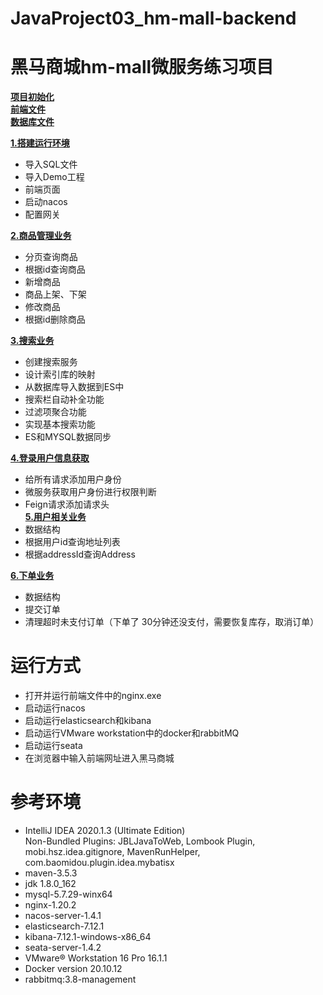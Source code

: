# JavaProject03_hm-mall-backend
**黑马商城hm-mall微服务练习项目**
=========================
[**项目初始化**](https://github.com/LMWC/JavaProject03_hm-mall-backend/tree/master)  
[**前端文件**](https://github.com/LMWC/JavaProject03_hm-mall-web)  
[**数据库文件**](https://github.com/LMWC/JavaProject03_hm-mall-backend/tree/4.%E4%B8%8B%E5%8D%95%E4%B8%9A%E5%8A%A1/MySQL) 

[**1.搭建运行环境**](https://github.com/LMWC/JavaProject03_hm-mall-backend/tree/1.%E5%95%86%E5%93%81%E7%AE%A1%E7%90%86%E4%B8%9A%E5%8A%A1)  
- 导入SQL文件  
- 导入Demo工程  
- 前端页面  
- 启动nacos  
- 配置网关  

[**2.商品管理业务**](https://github.com/LMWC/JavaProject03_hm-mall-backend/tree/1.%E5%95%86%E5%93%81%E7%AE%A1%E7%90%86%E4%B8%9A%E5%8A%A1)  
- 分页查询商品  
- 根据id查询商品  
- 新增商品  
- 商品上架、下架   
- 修改商品   
- 根据id删除商品  

[**3.搜索业务**](https://github.com/LMWC/JavaProject03_hm-mall-backend/tree/2.%E6%90%9C%E7%B4%A2%E4%B8%9A%E5%8A%A1)  
- 创建搜索服务    
- 设计索引库的映射  
- 从数据库导入数据到ES中  
- 搜索栏自动补全功能  
- 过滤项聚合功能
- 实现基本搜索功能  
- ES和MYSQL数据同步   

[**4.登录用户信息获取**](https://github.com/LMWC/JavaProject03_hm-mall-backend/tree/3.%E7%99%BB%E5%BD%95%E7%94%A8%E6%88%B7%E4%BF%A1%E6%81%AF%E8%8E%B7%E5%8F%96%26%E7%94%A8%E6%88%B7%E7%9B%B8%E5%85%B3%E4%B8%9A%E5%8A%A1)  
- 给所有请求添加用户身份    
- 微服务获取用户身份进行权限判断   
- Feign请求添加请求头   
[**5.用户相关业务**](https://github.com/LMWC/JavaProject03_hm-mall-backend/tree/3.%E7%99%BB%E5%BD%95%E7%94%A8%E6%88%B7%E4%BF%A1%E6%81%AF%E8%8E%B7%E5%8F%96%26%E7%94%A8%E6%88%B7%E7%9B%B8%E5%85%B3%E4%B8%9A%E5%8A%A1)  
- 数据结构  
- 根据用户id查询地址列表  
- 根据addressId查询Address    

[**6.下单业务**](https://github.com/LMWC/JavaProject03_hm-mall-backend/tree/4.%E4%B8%8B%E5%8D%95%E4%B8%9A%E5%8A%A1)  
- 数据结构    
- 提交订单    
- 清理超时未支付订单（下单了 30分钟还没支付，需要恢复库存，取消订单）    



**运行方式**
=========================
- 打开并运行前端文件中的nginx.exe
- 启动运行nacos  
- 启动运行elasticsearch和kibana  
- 启动运行VMware workstation中的docker和rabbitMQ  
- 启动运行seata  
- 在浏览器中输入前端网址进入黑马商城  


**参考环境**
=========================
- IntelliJ IDEA 2020.1.3 (Ultimate Edition)  
  Non-Bundled Plugins: JBLJavaToWeb, Lombook Plugin, mobi.hsz.idea.gitignore, MavenRunHelper,        com.baomidou.plugin.idea.mybatisx
- maven-3.5.3  
- jdk 1.8.0_162  
- mysql-5.7.29-winx64  
- nginx-1.20.2  
- nacos-server-1.4.1  
- elasticsearch-7.12.1  
- kibana-7.12.1-windows-x86_64  
- seata-server-1.4.2  
- VMware® Workstation 16 Pro 16.1.1  
- Docker version 20.10.12    
- rabbitmq:3.8-management  
